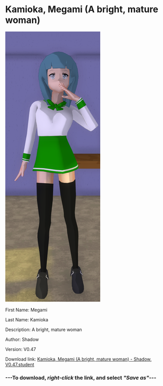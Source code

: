 # Kamioka, Megami (A bright, mature woman)

<img src="https://raw.githubusercontent.com/Arbiter1223/Daigaku-Gurashi-Custom-Students/master/Students/Files/Kamioka%2C%20Megami%20(A%20bright%2C%20mature%20woman).png" title="Kamioka, Megami (A bright, mature woman) - Shadow, V0.47">

First Name: Megami

Last Name: Kamioka

Description: A bright, mature woman

Author: Shadow

Version: V0.47

Download link: <a href="https://raw.githubusercontent.com/Arbiter1223/Daigaku-Gurashi-Custom-Students/master/Students/Files/Kamioka%2C%20Megami%20(A%20bright%2C%20mature%20woman)%20-%20Shadow%2C%20V0.47.student">Kamioka, Megami (A bright, mature woman) - Shadow, V0.47.student</a>

### ---**To download, _right-click_ the link, and select _"Save as"_**---
